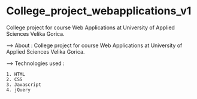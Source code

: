 # College_project_webapplications_v1
College project for course Web Applications at University of Applied Sciences Velika Gorica.

--> About : College project for course Web Applications at University of Applied Sciences Velika Gorica.

--> Technologies used : 

    1. HTML
    2. CSS
    3. Javascript
    4. jQuery
